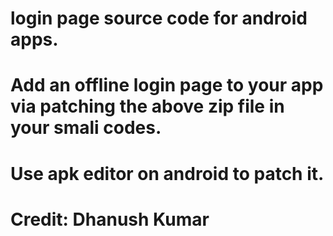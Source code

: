# login page source code for android apps.
# Add an offline login page to your app via patching the above zip file in your smali codes.
# Use apk editor on android to patch it.
# Credit: Dhanush Kumar
